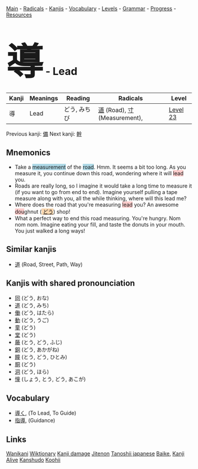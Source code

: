 <style> bigfont {font-size: 100px}</style>
[Main](../README.md) -
[Radicals](../radicals.md) -
[Kanjis](../kanjis.md) -
[Vocabulary](../vocabulary.md) -
[Levels](../levels.md) -
[Grammar](../grammar.md) - 
[Progress](../progress.md) -
[Resources](../resources.md)
# <bigfont> 導</bigfont> - Lead 

| Kanji | Meanings | Reading | Radicals | Level |
| --- | --- | --- | --- | --- |
| 導 | Lead | どう, みちび | [道](../radicals/道.md) (Road), [寸](../radicals/寸.md) (Measurement),  | [Level 23](../levels/wk_level23.md) |

Previous kanji: [備](備.md) Next kanji: [幹](幹.md) 

## Mnemonics
 * Take a <span style="background-color:#ADD8E6"> measurement</span> of the <span style="background-color:#ADD8E6"> road</span>. Hmm. It seems a bit too long. As you measure it, you continue down this road, wondering where it will <span style="background-color:#ffcccb"> lead</span> you.
* Roads are really long, so I imagine it would take a long time to measure it (if you want to go from end to end). Imagine yourself pulling a tape measure along with you, all the while thinking, where will this lead me?
* Where does the road that you're measuring <span style="background-color:#ffcccb"> lead</span> you? An awesome <span style="background-color:#ffcccb"> dou</span>ghnut (<span style="background-color:#fed8b1"> [どう](https://jisho.org/search/どう)</span>) shop!
* What a perfect way to end this road measuring. You're hungry. Nom nom nom. Imagine eating your fill, and taste the donuts in your mouth. You just walked a long ways!


## Similar kanjis
 * [道](道.md) (Road, Street, Path, Way)



## Kanjis with shared pronounciation
 * [同](同.md) (どう, おな)
* [道](道.md) (どう, みち)
* [働](働.md) (どう, はたら)
* [動](動.md) (どう, うご)
* [童](童.md) (どう)
* [堂](堂.md) (どう)
* [藤](藤.md) (とう, どう, ふじ)
* [銅](銅.md) (どう, あかがね)
* [瞳](瞳.md) (とう, どう, ひとみ)
* [胴](胴.md) (どう)
* [洞](洞.md) (どう, ほら)
* [憧](憧.md) (しょう, とう, どう, あこが)



## Vocabulary
 * [導く](../vocabulary/導.md), (To Lead, To Guide)
* [指導](../vocabulary/導.md), (Guidance)




## Links 


[Wanikani](https://www.wanikani.com/kanji/導)
[Wiktionary](https://en.wiktionary.org/wiki/導)
[Kanji damage](http://www.kanjidamage.com/kanji/search?utf8=✓&q=導)
[Jitenon](https://jitenon.com/kanji/導)
[Tanoshii japanese](https://www.tanoshiijapanese.com/dictionary/kanji.cfm?k=導)
[Baike](https://baike.baidu.com/item/導),
[Kanji Alive](https://app.kanjialive.com/導)
[Kanshudo](https://www.kanshudo.com/searchmn?q=導)
[Koohii](https://kanji.koohii.com/study/kanji/導)
